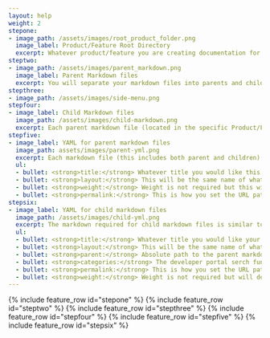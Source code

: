 ```yaml
---
layout: help
weight: 2
stepone:
- image_path: /assets/images/root_product_folder.png
  image_label: Product/Feature Root Directory
  excerpt: Whatever product/feature you are creating documentation for will have it's own directory in the root of the repository. This should have already been created for you by the Admins of the portal. If it has not yet been created please contact <nicholas.foti@rakuten.com>. All of your documentation files will live in this product /feature specific directory.
steptwo:
- image_path: /assets/images/parent_markdown.png
  image_label: Parent Markdown files
  excerpt: You will separate your markdown files into parents and children of those parents. This is how we organize what is displayed on the side menu of your documentation page. The parent markdown files will become the main items on the side menu and the child markdown files will be organized under their respective parent menu item. All parent markdown files will be located in the root of your product specific directory.
stepthree:
- image_path: /assets/images/side-menu.png
stepfour:
- image_label: Child Markdown files
  image_path: /assets/images/child-markdown.png
  excerpt: Each parent markdown file (located in the specific Product/Feature directory root) should have it's own corresponding folder (also located in the root of the Product/Feature directory). In that corresponding folder is whaere all of the children of that parent will be located. There is also an optional images folder within the corresponding parent folder that houses all of the images that the children pull from.
stepfive: 
- image_label: YAML for parent markdown files
  image_path: assets/images/parent-yml.png
  excerpt: Each markdown file (this includes both parent and children) require a small amount of Yaml at the top of the page. The Yaml section of the page is separated by a triple hyphen "---". The required Yaml for Parent files is as follows.
  ul:
  - bullet: <strong>title:</strong> Whatever title you would like this parent page to have.
  - bullet: <strong>layout:</strong> This will be the same name of whatever product/feature you are creating documentation on.
  - bullet: <strong>weight:</strong> Weight is not required but this will determine the ordering of your parent menu items on the side menu. Lower weights rise to the top!
  - bullet: <strong>permalink:</strong> This is how you set the URL path to each menu item. In this particular screenshot we have set the url to "/helpcenter-mobile/features/analytics/". This url is navigating through the folder structure to serve a specific markdown file to the browser. helpcenter-mobile directory --> features folder --> analytics.md file. In this case the parent item is serving as a placeholder and just links to the first child item "analytics".
stepsix:
- image_label: YAML for child markdown files
  image_path: /assets/images/child-yml.png
  excerpt: The markdown required for child markdown files is similar to the markdown required for parent markdown files.
  ul:
  - bullet: <strong>title:</strong> Whatever title you would like your child page to have.
  - bullet: <strong>layout:</strong> This will be the same name of whatever product/feature you are creating documentation on.
  - bullet: <strong>parent:</strong> Absolute path to the parent markdown file which will always be /[product/feature directory located in root]/[parent markdown file].
  - bullet: <strong>categories:</strong> The developer portal serch function works based on the categories you set here. So make sure to include relevant keywords within these square brackets "[]".
  - bullet: <strong>permalink:</strong> This is how you set the URL path to each menu item. As you may have noticed the url path for this child item is the same as the url for the parent item in the above screenshot. That is because they are linking to the same thing (with the parent item serving as a placeholder).
  - bullet: <strong>weight:</strong> Weight is not required but will determine the order of your child elements. Lower weights rise to the top!
---
```


{% include feature_row id="stepone" %}
{% include feature_row id="steptwo" %}
{% include feature_row id="stepthree" %}
{% include feature_row id="stepfour" %}
{% include feature_row id="stepfive" %}
{% include feature_row id="stepsix" %}


